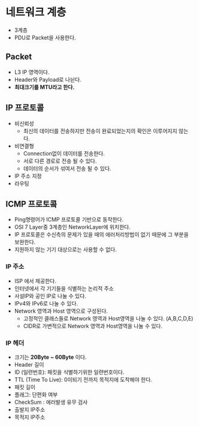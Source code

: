 # 네트워크 계층
- 3계층
- PDU로 Packet을 사용한다.

## Packet
- L3 IP 영역이다.
- Header와 Payload로 나뉜다.
- **최대크기를 MTU라고 한다.**

## IP 프로토콜
- 비신뢰성
  - 최신의 데이터를 전송하지만 전송이 완료되었는지의 확인은 이루어지지 않는다.
- 비연결형
  - Connection없이 데이터를 전송한다.
  - 서로 다른 경로로 전송 될 수 있다.
  - 데이터의 순서가 섞여서 전송 될 수 있다.
- IP 주소 지정
- 라우팅

## ICMP 프로토콬
- Ping명령어가 ICMP 프로토콜 기반으로 동작한다.
- OSI 7 Layer중 3계층인 NetworkLayer에 위치한다.
- IP 프로토콜은 수신측의 문제가 있을 때의 에러처리방법이 없기 때문에 그 부분을 보완한다.
- 지원하지 않는 기기 대상으로는 사용할 수 없다.

### IP 주소
- ISP 에서 제공한다.
- 인터넷에서 각 기기들을 식별하는 논리적 주소
- 사설IP와 공인 IP로 나눌 수 있다.
- IPv4와 IPv6로 나눌 수 있다.
- Network 영역과 Host 영역으로 구성된다.
  - 고정적인 클래스들로 Network 영역과 Host영역을 나눌 수 있다. (A,B,C,D,E)
  - CIDR로 가변적으로 Network 영역과 Host영역을 나눌 수 있다. 

### IP 헤더
- 크기는 **20Byte ~ 60Byte** 이다.
- Header 길이
- ID (일련번호): 패킷을 식별하기위한 일련번호이다.
- TTL (Time To Live): 0이되기 전까지 목적지에 도착해야 한다.
- 패킷 길이
- 플래그: 단편화 여부
- CheckSum : 에러발생 유무 검사
- 출발지 IP주소
- 목적지 IP주소
 
